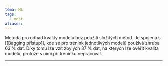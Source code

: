 ```yaml
---
téma: ML
tags:
  - most
aliases:
---
```

Metoda pro odhad kvality modelu bez použití složitých metod. Je spojená s [[Bagging přístup]], kde se pro trénink jednotlivých modelů používá zhruba 63 % dat. Díky tomu lze vzít zbylých 37 % dat, na kterých lze ověřit kvalita modelu, protože s nimi při tréninku nepracoval. 
- - -
